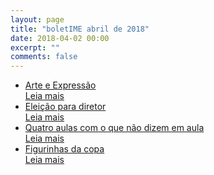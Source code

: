 ```yaml
---
layout: page
title: "boletIME abril de 2018"
date: 2018-04-02 00:00
excerpt: ""
comments: false
---
```

<div class="post-list">
<ul>
    <li class="wow fadeInLeft" data-wow-duration="1.5s">
        <a class="zoombtn" href="{{ site.url }}/boletIME/2018-04/arte">Arte e Expressão</a><br>
        <a href="{{ site.url }}/boletIME/2018-04/arte" class="btn zoombtn">Leia mais</a>
    </li>
    <li class="wow fadeInLeft" data-wow-duration="1.5s">
        <a class="zoombtn" href="{{ site.url }}/boletIME/2018-04/diretor">Eleição para diretor</a><br>
        <a href="{{ site.url }}/boletIME/2018-04/diretor" class="btn zoombtn">Leia mais</a>
    </li>
    <li class="wow fadeInLeft" data-wow-duration="1.5s">
        <a class="zoombtn" href="{{ site.url }}/boletIME/2018-04/quatro-aulas">Quatro aulas com o que não dizem em aula</a><br>
        <a href="{{ site.url }}/boletIME/2018-04/quatro-aulas" class="btn zoombtn">Leia mais</a>
    </li>
    <li class="wow fadeInLeft" data-wow-duration="1.5s">
        <a class="zoombtn" href="{{ site.url }}/boletIME/2018-04/copa">Figurinhas da copa</a><br>
        <a href="{{ site.url }}/boletIME/2018-04/copa" class="btn zoombtn">Leia mais</a>
    </li>
</ul>
</div>
